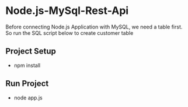 ﻿# Node.js-MySql-Rest-Api

Before connecting Node.js Application with MySQL, we need a table first. So run the SQL script below to create customer table

## Project Setup
- npm install 
## Run Project
- node app.js

